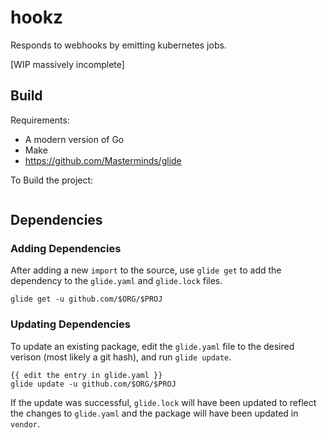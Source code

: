 # hookz

Responds to webhooks by emitting kubernetes jobs.

[WIP massively incomplete]

## Build

Requirements:
- A modern version of Go
- Make
- https://github.com/Masterminds/glide

To Build the project:
``` make
```

## Dependencies

### Adding Dependencies

After adding a new `import` to the source, use `glide get` to add the dependency to the `glide.yaml` and `glide.lock` files.

```
glide get -u github.com/$ORG/$PROJ
```

### Updating Dependencies

To update an existing package, edit the `glide.yaml` file to the desired verison (most likely a git hash), and run `glide update`.

```
{{ edit the entry in glide.yaml }}
glide update -u github.com/$ORG/$PROJ
```

If the update was successful, `glide.lock` will have been updated to reflect the changes to `glide.yaml` and the package will have been updated in `vendor`.

